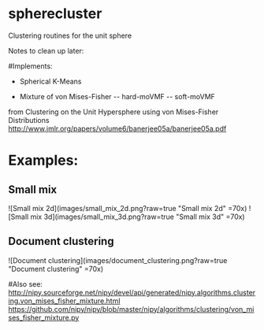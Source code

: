 # spherecluster
Clustering routines for the unit sphere

Notes to clean up later:

#Implements:

- Spherical K-Means

- Mixture of von Mises-Fisher
-- hard-moVMF
-- soft-moVMF

from
Clustering on the Unit Hypersphere using von Mises-Fisher Distributions
http://www.jmlr.org/papers/volume6/banerjee05a/banerjee05a.pdf

# Examples:

## Small mix

![Small mix 2d](images/small_mix_2d.png?raw=true "Small mix 2d" =70x)
![Small mix 3d](images/small_mix_3d.png?raw=true "Small mix 3d" =70x)

## Document clustering

![Document clustering](images/document_clustering.png?raw=true "Document clustering" =70x)

#Also see:
http://nipy.sourceforge.net/nipy/devel/api/generated/nipy.algorithms.clustering.von_mises_fisher_mixture.html
https://github.com/nipy/nipy/blob/master/nipy/algorithms/clustering/von_mises_fisher_mixture.py